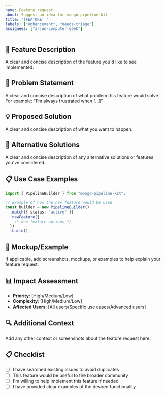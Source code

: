 ```yaml
---
name: Feature request
about: Suggest an idea for mongo-pipeline-kit
title: "[FEATURE] "
labels: ["enhancement", "needs-triage"]
assignees: ["arjun-computer-geek"]
---
```


## 🚀 Feature Description

A clear and concise description of the feature you'd like to see implemented.

## 🎯 Problem Statement

A clear and concise description of what problem this feature would solve. For example: "I'm always frustrated when [...]"

## 💡 Proposed Solution

A clear and concise description of what you want to happen.

## 🔄 Alternative Solutions

A clear and concise description of any alternative solutions or features you've considered.

## 📋 Use Case Examples

```typescript
import { PipelineBuilder } from "mongo-pipeline-kit";

// Example of how the new feature would be used
const builder = new PipelineBuilder()
  .match({ status: "active" })
  .newFeature({
    /* new feature options */
  })
  .build();
```

## 🎨 Mockup/Example

If applicable, add screenshots, mockups, or examples to help explain your feature request.

## 📊 Impact Assessment

- **Priority**: [High/Medium/Low]
- **Complexity**: [High/Medium/Low]
- **Affected Users**: [All users/Specific use cases/Advanced users]

## 🔍 Additional Context

Add any other context or screenshots about the feature request here.

## 📋 Checklist

- [ ] I have searched existing issues to avoid duplicates
- [ ] This feature would be useful to the broader community
- [ ] I'm willing to help implement this feature if needed
- [ ] I have provided clear examples of the desired functionality

